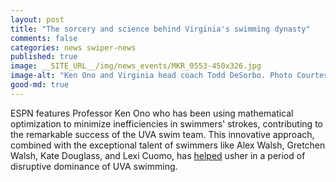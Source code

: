 ```yaml
---
layout: post
title: "The sorcery and science behind Virginia's swimming dynasty"
comments: false
categories: news swiper-news
published: true
image: __SITE_URL__/img/news_events/MKR_0553-450x326.jpg
image-alt: "Ken Ono and Virginia head coach Todd DeSorbo. Photo Courtesy: Matthew Kent Riley/University of Virginia"
good-md: true
---
```


ESPN features Professor Ken Ono who has been using mathematical optimization to minimize inefficiencies in swimmers' strokes, contributing to the remarkable success of the UVA swim team. This innovative approach, combined with the exceptional talent of swimmers like Alex Walsh, Gretchen Walsh, Kate Douglass, and Lexi Cuomo, has [helped](https://www.espn.com/college-sports/story/_/id/35830851/ncaa-swimming-championships-virginia-women-dominance) usher in a period of disruptive dominance of UVA swimming.
